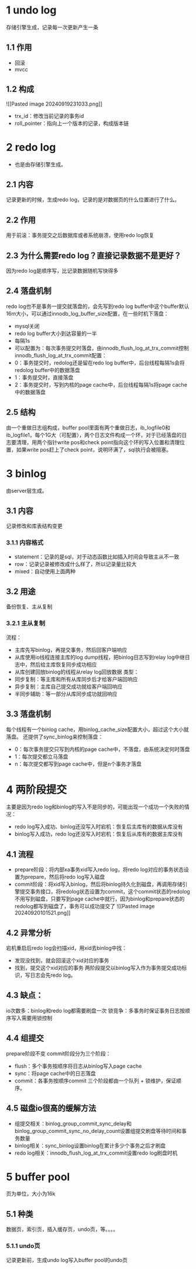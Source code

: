 # 1	undo log
存储引擎生成，记录每一次更新产生一条
## 1.1	作用
- 回滚
- mvcc
## 1.2	构成
![[Pasted image 20240919231033.png]]
- trx_id：修改当前记录的事务id
- roll_pointer：指向上一个版本的记录，构成版本链
# 2	redo log
- 也是由存储引擎生成。
## 2.1	内容
记录更新的时候，生成redo log，记录的是对数据页的什么位置进行了什么。
## 2.2	作用
用于前滚：事务提交之后数据库或者系统崩溃，使用redo log恢复
## 2.3	为什么需要redo log？直接记录数据不是更好？
因为redo log是顺序写，比记录数据随机写快得多
## 2.4	落盘机制
redo log也不是事务一提交就落盘的，会先写到redo log buffer中这个buffer默认16m大小，可以通过innodb_log_buffer_size配置，在一些时机下落盘：
- mysql关闭
- redo log buffer大小到达容量的一半
- 每隔1s
- 可以配置为：每次事务提交时落盘，由innodb_flush_log_at_trx_commit控制
innodb_flush_log_at_trx_commit配置：
- 0：事务提交时，redolog还是留在redo log buffer中，后台线程每隔1s会将redolog buffer中的数据落盘
- 1：事务提交时，直接落盘
- 2：事务提交时，写到内核的page cache中，后台线程每隔1s将page cache中的数据落盘
## 2.5	结构
由一个重做日志组构成，buffer pool里面有两个重做日志，ib_logfile0和ib_logfile1，每个1G大（可配置），两个日志文件构成一个环，对于已经落盘的日志要清理，用两个指针write pos和check point指向这个环的写入位置和清理位置，如果write pos赶上了check point，说明环满了，sql执行会被阻塞。
# 3	binlog
由server层生成。
## 3.1	内容
记录修改和库表结构变更
### 3.1.1	内容格式
- statement：记录的是sql，对于动态函数比如插入时间会导致主从不一致
- row：记录记录被修改成什么样了，所以记录量比较大
- mixed：自动使用上面两种
## 3.2	用途
备份恢复、主从复制
### 3.2.1	主从复制
流程：
- 主库先写binlog，再提交事务，然后回客户端响应
- 从库使用io线程连接主库的log dump线程，把binlog日志写到relay log中继日志中，然后给主库恢复同步成功相应
- 从库创建回放binlog的线程从relay log回放数据
类型：
- 同步复制：等主库和所有从库同步后才给客户端回响应
- 异步复制：主库自己提交成功就给客户端回响应
- 半同步辅助：等一部分从库同步成功就回响应
## 3.3	落盘机制
每个线程有一个binlog cache，用binlog_cache_size配置大小，超过这个大小就落盘。
还提供了sync_binlog来控制落盘：
- 0：每次事务提交只写到内核的page cache中，不落盘，由系统决定何时落盘
- 1：每次提交都立马落盘
- n：每次提交都写到page cache中，但是n个事务才落盘
# 4	两阶段提交
主要是因为redo log和binlog的写入不是同步的，可能出现一个成功一个失败的情况：
- redo log写入成功、binlog还没写入时宕机：恢复后主库有的数据从库没有
- binlog写入成功，redo log还没写入时宕机：恢复后从库有的数据主库没有
## 4.1	流程
- prepare阶段：将内部xa事务xid写入redo log，将redo log对应的事务状态设置为prepare，然后将redo log写入磁盘
- commit阶段：将xid写入binlog，然后将binlog持久化到磁盘，再调用存储引擎提交事务接口，将redolog状态设置为commit，这个commit状态的redolog不用写到磁盘，只要写到page cache中就行，因为binlog和prepare状态的redolog都写到磁盘了，事务可以成功提交了
![[Pasted image 20240920101521.png]]
## 4.2	异常分析
宕机重启后redo log会扫描xid，用xid去binlog中找：
- 发现没找到，就会回滚这个xid对应的事务
- 找到，提交这个xid对应的事务
两阶段提交以binlog写入作为事务提交成功标识，写日志会先redo log。
## 4.3	缺点：
io次数多：binlog和redo log都需要刷盘一次
锁竞争：多事务时保证事务日志按顺序写入需要用锁控制
## 4.4	组提交
prepare阶段不变
commit阶段分为三个阶段：
- flush：多个事务按顺序将日志从binlog写入page cache
- sync：将page cache中的日志落盘
- commit：各事务按顺序commit
三个阶段都由一个队列 + 锁维护，保证顺序。

## 4.5	磁盘io很高的缓解方法
- 组提交相关：binlog_group_commit_sync_delay和binlog_group_commit_sync_no_delay_count设置组提交刷盘等待时间和事务数量
- binlog相关：sync_binlog设置binlog在累计多少个事务之后才刷盘
- redo log相关：innodb_flush_log_at_trx_commit设置redo log刷盘时机

# 5	buffer pool
页为单位，大小为16k
## 5.1	种类
数据页，索引页，插入缓存页，undo页，等。。。。
### 5.1.1	undo页
记录更新前，生成undo log写入buffer pool的undo页

